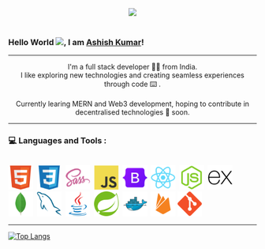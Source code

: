 <div id="header" align="center">
  <img src="https://media.giphy.com/media/QssGEmpkyEOhBCb7e1/giphy.gif" width="100"/>
</div><br/>


### Hello World <img src="https://raw.githubusercontent.com/MartinHeinz/MartinHeinz/master/wave.gif" width="30px">, I am  <a href="https://www.linkedin.com/in/ashish-kumar-a86172158/">Ashish Kumar</a>!


<!---
ashishatwork/ashishatwork is a ✨ special ✨ repository because its `README.md` (this file) appears on your GitHub profile.
You can click the Preview link to take a look at your changes.
--->

---

<div align="center">

I'm a full stack developer :technologist: from India. <br>I like exploring new technologies and creating seamless experiences through code :keyboard: . <br><br> Currently learing MERN and Web3 development, hoping to contribute in decentralised technologies :abacus: soon.

</div>

---

### :computer: Languages and Tools :
<br/>

<div>
  <img src="https://raw.githubusercontent.com/devicons/devicon/master/icons/html5/html5-original.svg" title="HTML5" alt="HTML" width="50" height="50"/>&nbsp;
  <img src="https://raw.githubusercontent.com/devicons/devicon/master/icons/css3/css3-original.svg"  title="CSS3" alt="CSS" width="50" height="50"/>&nbsp;
  <img src="https://raw.githubusercontent.com/devicons/devicon/master/icons/sass/sass-original.svg"  title="SASS" alt="SASS" width="50" height="50"/>&nbsp;
  <img src="https://raw.githubusercontent.com/devicons/devicon/master/icons/javascript/javascript-original.svg" title="JavaScript" alt="JavaScript" width="50" height="50"/>&nbsp;
  <img src="https://raw.githubusercontent.com/devicons/devicon/master/icons/bootstrap/bootstrap-original.svg" title="Bootstrap" alt="Bootstrap" width="50" height="50"/>&nbsp;
  <img src="https://raw.githubusercontent.com/devicons/devicon/master/icons/react/react-original.svg" title="React" alt="React" width="50" height="50"/>&nbsp;
  <img src="https://raw.githubusercontent.com/devicons/devicon/master/icons/nodejs/nodejs-original.svg" title="NodeJs" alt="NodeJs" width="50" height="50"/>&nbsp;
  <img src="https://raw.githubusercontent.com/devicons/devicon/master/icons/express/express-original.svg" title="ExpressJs" alt="ExpressJs" width="50" height="50"/>&nbsp;
  <img src="https://raw.githubusercontent.com/devicons/devicon/master/icons/mongodb/mongodb-original.svg" title="MongoDB" alt="MongoDB" width="50" height="50"/>&nbsp;
  <img src="https://raw.githubusercontent.com/devicons/devicon/master/icons/mysql/mysql-original.svg" title="MySQL"  alt="MySQL" width="50" height="50"/>&nbsp;
  <img src="https://raw.githubusercontent.com/devicons/devicon/master/icons/java/java-original.svg" title="Java" alt="Java" width="50" height="50"/>&nbsp;
  <img src="https://raw.githubusercontent.com/devicons/devicon/master/icons/spring/spring-original.svg" title="Spring" alt="Spring" width="50" height="50"/>&nbsp;
  <img src="https://raw.githubusercontent.com/devicons/devicon/master/icons/docker/docker-original.svg" title="Docker" alt="Docker" width="50" height="50"/>&nbsp;
  <img src="https://raw.githubusercontent.com/devicons/devicon/master/icons/firebase/firebase-plain.svg" title="Firebase" alt="Firebase" width="50" height="50"/>
  <img src="https://raw.githubusercontent.com/devicons/devicon/master/icons/git/git-original.svg" title="Git" alt="Git" width="50" height="50"/>
</div>

---

[![Top Langs](https://github-readme-stats.vercel.app/api/top-langs/?username=ashishatwork&layout=compact&theme=vision-friendly-dark)](https://github.com/anuraghazra/github-readme-stats)


